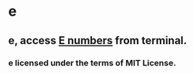 # e
## e, access [E numbers](https://www.food.gov.uk/business-guidance/approved-additives-and-e-numbers) from terminal. 

### e licensed under the terms of MIT License.

